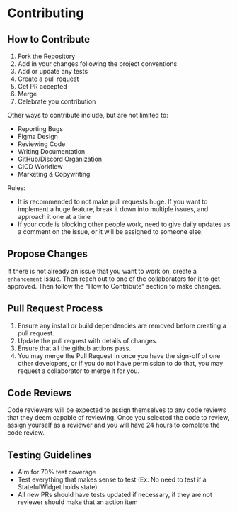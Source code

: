 # Contributing

## How to Contribute

1. Fork the Repository
2. Add in your changes following the project conventions
3. Add or update any tests
4. Create a pull request
5. Get PR accepted
6. Merge
7. Celebrate you contribution

Other ways to contribute include, but are not limited to:

- Reporting Bugs
- Figma Design
- Reviewing Code
- Writing Documentation
- GitHub/Discord Organization
- CICD Workflow
- Marketing & Copywriting

Rules:

- It is recommended to not make pull requests huge. If you want to implement a huge feature, break it down into multiple issues, and approach it one at a time
- If your code is blocking other people work, need to give daily updates as a comment on the issue, or it will be assigned to someone else.

## Propose Changes

If there is not already an issue that you want to work on, create a `enhancement` issue. Then reach out to one of the collaborators for it to get approved. Then follow the "How to Contribute" section to make changes.

## Pull Request Process

1. Ensure any install or build dependencies are removed before creating a pull request.
2. Update the pull request with details of changes.
3. Ensure that all the github actions pass.
4. You may merge the Pull Request in once you have the sign-off of one other developers, or if you do not have permission to do that, you may request a collaborator to merge it for you.

## Code Reviews

Code reviewers will be expected to assign themselves to any code reviews that they deem capable of reviewing. Once you selected the code to review, assign yourself as a reviewer and you will have 24 hours to complete the code review.

## Testing Guidelines

- Aim for 70% test coverage
- Test everything that makes sense to test (Ex. No need to test if a StatefulWidget holds state)
- All new PRs should have tests updated if necessary, if they are not reviewer should make that an action item
